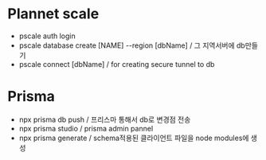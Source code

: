 # Plannet scale

- pscale auth login
- pscale database create [NAME] --region [dbName] / 그 지역서버에 db만들기
- pscale connect [dbName] / for creating secure tunnel to db

# Prisma

- npx prisma db push / 프리스마 통해서 db로 변경점 전송
- npx prisma studio / prisma admin pannel
- npx prisma generate / schema적용된 클라이언트 파일을 node modules에 생성
